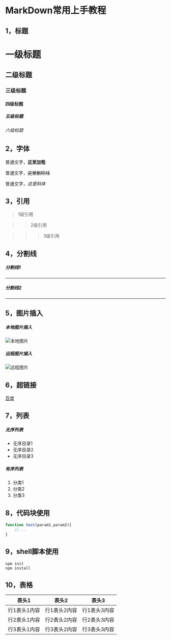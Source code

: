 # MarkDown常用上手教程

## 1，标题

# 一级标题

## 二级标题

### 三级标题

#### 四级标题

##### 五级标题

###### 六级标题

## 2，字体

普通文字，**这里加粗**

普通文字，~~这里删除线~~

普通文字，*这里斜体*

## 3，引用

> 1级引用

>> 2级引用

>>> 3级引用

## 4，分割线

##### 分割线1

---

##### 分割线2

***

## 5，图片插入

##### 本地图片插入

![本地图片](D:\GitProjects\GitStudy\markdown.jpg)

##### 远程图片插入

![远程图片](https://gimg2.baidu.com/image_search/src=http%3A%2F%2Fpic.962.net%2Fup%2F2016-8%2F2016817953274148.png&refer=http%3A%2F%2Fpic.962.net&app=2002&size=f9999,10000&q=a80&n=0&g=0n&fmt=jpeg?sec=1622435718&t=2e2c88179a0917e4c0802162fa55cb4e)

## 6，超链接

[百度](https://www.baidu.com)

## 7，列表

##### 无序列表

- 无序目录1
- 无序目录2
- 无序目录3

##### 有序列表

1. 分类1
2. 分类2
3. 分类3

## 8，代码块使用

```js
function test(param1,param2){
    //...
}
```

## 9，shell脚本使用

``` shell
npm init
npm install
```

## 10，表格

|    表头1     |    表头2     |    表头3     |
| :----------: | :----------: | :----------: |
| 行1表头1内容 | 行1表头2内容 | 行1表头3内容 |
| 行2表头1内容 | 行2表头2内容 | 行2表头3内容 |
| 行3表头1内容 | 行3表头2内容 | 行3表头3内容 |



